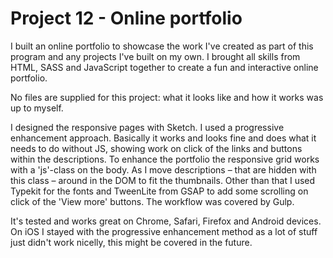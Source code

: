 # Project 12 - Online portfolio

I built an online portfolio to showcase the work I've created as part of this program and any projects I've built on my own. I brought all skills from HTML, SASS and JavaScript together to create a fun and interactive online portfolio.

No files are supplied for this project: what it looks like and how it works was up to myself. 

I designed the responsive pages with Sketch. I used a progressive enhancement approach. Basically it works and looks fine and does what it needs to do without JS, showing work on click of the links and buttons within the descriptions. To enhance the portfolio the responsive grid works with a 'js'-class on the body. As I move descriptions – that are hidden with this class – around in the DOM to fit the thumbnails. Other than that I used Typekit for the fonts and TweenLite from GSAP to add some scrolling on click of the 'View more' buttons. The workflow was covered by Gulp.

It's tested and works great on Chrome, Safari, Firefox and Android devices. 
On iOS I stayed with the progressive enhancement method as a lot of stuff just didn't work nicelly, this might be covered in the future. 